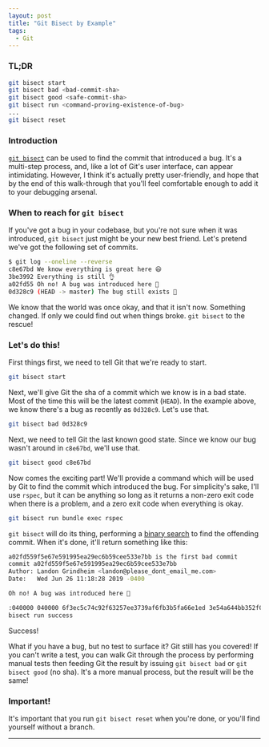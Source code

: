 ```yaml
---
layout: post
title: "Git Bisect by Example"
tags:
  - Git
---
```


### TL;DR
```bash
git bisect start
git bisect bad <bad-commit-sha>
git bisect good <safe-commit-sha>
git bisect run <command-proving-existence-of-bug>
...
git bisect reset
```
### Introduction
[`git bisect`](https://git-scm.com/docs/git-bisect) can be used to find the
commit that introduced a bug. It's a multi-step process, and, like a lot of
Git's user interface, can appear intimidating. However, I think it's actually
pretty user-friendly, and hope that by the end of this walk-through that you'll
feel comfortable enough to add it to your debugging arsenal.

### When to reach for `git bisect`

If you've got a bug in your codebase, but you're not sure when it was
introduced, `git bisect` just might be your new best friend. Let's pretend we've
got the following set of commits.

```bash
$ git log --oneline --reverse
c8e67bd We know everything is great here 😄
3be3992 Everything is still 👌
a02fd55 Oh no! A bug was introduced here 😬
0d328c9 (HEAD -> master) The bug still exists 🙁
```

We know that the world was once okay, and that it isn't now. Something changed.
If only we could find out when things broke. `git bisect` to the rescue!

### Let's do this!

First things first, we need to tell Git that we're ready to start.

```bash
git bisect start
```

Next, we'll give Git the sha of a commit which we know is in a bad state. Most
of the time this will be the latest commit (`HEAD`). In the example above, we
know there's a bug as recently as `0d328c9`. Let's use that.

```bash
git bisect bad 0d328c9
```

Next, we need to tell Git the last known good state. Since we know our bug
wasn't around in `c8e67bd`, we'll use that.

```bash
git bisect good c8e67bd
```

Now comes the exciting part! We'll provide a command which will be used by Git
to find the commit which introduced the bug. For simplicity's sake, I'll use
`rspec`, but it can be anything so long as it returns a non-zero exit code when
there is a problem, and a zero exit code when everything is okay.

```bash
git bisect run bundle exec rspec
```

`git bisect` will do its thing, performing a [binary search](https://en.wikipedia.org/wiki/Binary_search_algorithm)
to find the offending commit. When it's done, it'll return something like this:

```bash
a02fd559f5e67e591995ea29ec6b59cee533e7bb is the first bad commit
commit a02fd559f5e67e591995ea29ec6b59cee533e7bb
Author: Landon Grindheim <landon@please_dont_email_me.com>
Date:   Wed Jun 26 11:18:28 2019 -0400

Oh no! A bug was introduced here 😬

:040000 040000 6f3ec5c74c92f63257ee3739af6fb3b5fa66e1ed 3e54a644bb352f01f5b6891b898c8b4446a2b5e9 M    spec
bisect run success
```

Success!

What if you have a bug, but no test to surface it? Git still has you covered! If
you can't write a test, you can walk Git through the process by performing
manual tests then feeding Git the result by issuing `git bisect bad` or
`git bisect good` (no sha). It's a more manual process, but the result will be
the same!


### Important!

It's important that you run `git bisect reset` when you're done, or you'll find
yourself without a branch.

----
